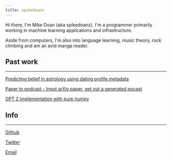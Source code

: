 ```yaml
---
title: spikedoanz
---
```

Hi there, I'm Mike Doan (aka spikedoanz). I'm a programmer primarily working in machine learning applications and infrastructure. 

Aside from computers, I'm also into language learning, music theory, rock climbing and am an avid manga reader.

## Past work ##
---

[Predicting belief in astrology using dating profile metadata](https://github.com/spikedoanz/CSC4850-Machine-Learning-Project)

[Paper to podcast - Input arXiv paper, get out a generated pocast](https://github.com/spikedoanz/paper-to-podcast)

[GPT 2 implementation with pure numpy](https://github.com/spikedoanz/GPTnum.py)


## Info ##
---

[Github](https://github.com/spikedoanz)

[Twitter](https://twitter.com/spikedoanz)

[Email](mailto:spikedoanz@gmail.com)
